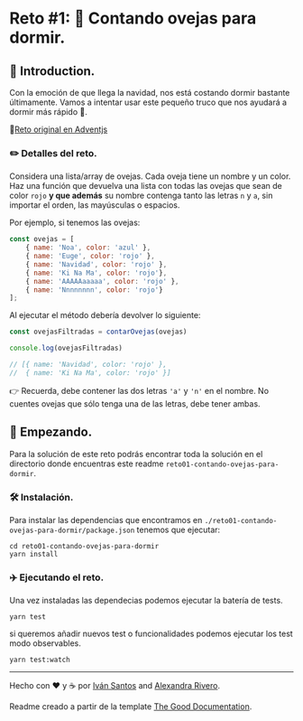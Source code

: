 # Reto #1: 🐑 Contando ovejas para dormir.

##  🎉 Introduction.
Con la emoción de que llega la navidad, nos está costando dormir bastante últimamente. 
Vamos a intentar usar este pequeño truco que nos ayudará a dormir más rápido 🐑.

🔗[Reto original en Adventjs](https://adventjs.dev/challenges/01)

### ✏️ Detalles del reto.

Considera una lista/array de ovejas. 
Cada oveja tiene un nombre y un color. 
Haz una función que devuelva una lista con todas las ovejas que sean de color `rojo` 
**y que además** su nombre contenga tanto las letras `n` y `a`, sin importar el orden,
las mayúsculas o espacios.

Por ejemplo, si tenemos las ovejas:

```Javascript
const ovejas = [
    { name: 'Noa', color: 'azul' },
    { name: 'Euge', color: 'rojo' },
    { name: 'Navidad', color: 'rojo' },
    { name: 'Ki Na Ma', color: 'rojo'},
    { name: 'AAAAAaaaaa', color: 'rojo' },
    { name: 'Nnnnnnnn', color: 'rojo'}
];
```

Al ejecutar el método debería devolver lo siguiente:

```Javascript
const ovejasFiltradas = contarOvejas(ovejas)

console.log(ovejasFiltradas)

// [{ name: 'Navidad', color: 'rojo' },
//  { name: 'Ki Na Ma', color: 'rojo' }]
```

👉 Recuerda, debe contener las dos letras `'a'` y `'n'` en el nombre. 
No cuentes ovejas que sólo tenga una de las letras, debe tener ambas.

## 🚀 Empezando.

Para la solución de este reto podrás encontrar toda la solución en el directorio donde 
encuentras este readme `reto01-contando-ovejas-para-dormir`.

### 🛠️ Instalación. 

Para instalar las dependencias que encontramos en `./reto01-contando-ovejas-para-dormir/package.json`
tenemos que ejecutar:

```shell
cd reto01-contando-ovejas-para-dormir
yarn install 
```

### ✈️ Ejecutando el reto.

Una vez instaladas las dependecias podemos ejecutar la batería de tests. 

```shell
yarn test
```

si queremos añadir nuevos test o funcionalidades podemos ejecutar los test modo observables.


```shell
yarn test:watch
```

---
Hecho con ❤️ y ☕ por [Iván Santos](https://github.com/IvanSantosGonz) and [Alexandra Rivero](https://github.com/Alelit4).

Readme creado a partir de la template [The Good Documentation](https://github.com/IvanSantosGonz/the-good-documentation).
